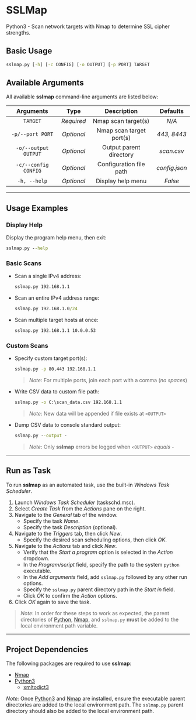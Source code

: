 # SSLMap

Python3 - Scan network targets with Nmap to determine SSL cipher strengths.

## Basic Usage

```bat
sslmap.py [-h] [-c CONFIG] [-o OUTPUT] [-p PORT] TARGET
```

## Available Arguments

All available **sslmap** command-line arguments are listed below:

| Arguments            | Type       | Description              | Defaults      |
|:--------------------:|:----------:|:------------------------:|:-------------:|
| `TARGET`             | *Required* | Nmap scan target(s)      | *N/A*         |
| `-p/--port PORT`     | *Optional* | Nmap scan target port(s) | *443, 8443*   |
| `-o/--output OUTPUT` | *Optional* | Output parent directory  | *scan.csv*    |
| `-c/--config CONFIG` | *Optional* | Configuration file path  | *config.json* |
| `-h, --help`         | *Optional* | Display help menu        | *False*       |

***

## Usage Examples

### Display Help

Display the program help menu, then exit:

```bat
sslmap.py --help
```

### Basic Scans

* Scan a single IPv4 address:

    ```bat
    sslmap.py 192.168.1.1
    ```

* Scan an entire IPv4 address range:
  
    ```bat
    sslmap.py 192.168.1.0/24
    ```

* Scan multiple target hosts at once:

    ```bat
    sslmap.py 192.168.1.1 10.0.0.53
    ```

### Custom Scans

* Specify custom target port(s):

    ```bat
    sslmap.py -p 80,443 192.168.1.1
    ```

    > *Note*: For multiple ports, join each port with a comma (*no spaces*)

* Write CSV data to custom file path:

    ```bat
    sslmap.py -o C:\scan_data.csv 192.168.1.1
    ```

    > *Note*: New data will be appended if file exists at `<OUTPUT>`

* Dump CSV data to console standard output:

    ```bat
    sslmap.py --output -
    ```

    > *Note*: Only **sslmap** errors be logged when `<OUTPUT>` *equals* `-`

***

## Run as Task

To run **sslmap** as an automated task, use the built-in *Windows Task Scheduler*.

1. Launch *Windows Task Scheduler* (taskschd.msc).
2. Select *Create Task* from the *Actions* pane on the right.
3. Navigate to the *General* tab of the window.
    * Specify the task *Name*.
    * Specify the task *Description* (optional).
4. Navigate to the *Triggers* tab, then click *New*.
    * Specify the desired scan scheduling options, then click *OK*.
5. Navigate to the *Actions* tab and click *New*.
    * Verify that the *Start a program* option is selected in the *Action* dropdown.
    * In the *Program/script* field, specify the path to the system `python` executable.
    * In the *Add arguments* field, add `sslmap.py` followed by any other run options.
    * Specify the `sslmap.py` parent directory path in the *Start in* field.
    * Click *OK* to confirm the *Action* options.
6. Click *OK* again to save the task.

> *Note*: In order for these steps to work as expected, the parent directories of
[Python](https://www.python.org/downloads/), [Nmap](https://nmap.org/download.html),
and `sslmap.py` **must** be added to the local environment path variable.

***

## Project Dependencies

The following packages are required to use **sslmap**:

* <a href="https://nmap.org/download.html" target="_blank">Nmap</a>
* <a href="https://www.python.org/downloads/" target="_blank">Python3</a>
  * <a href="https://pypi.org/project/xmltodict3/" target="_blank">xmltodict3</a>

*Note:* Once <a href="https://www.python.org/downloads/" target="_blank">Python3</a>
and <a href="https://nmap.org/download.html" target="_blank">Nmap</a> are installed,
ensure the executable parent directories are added to the local environment path.
The `sslmap.py` parent directory should also be added to the local environment path.
